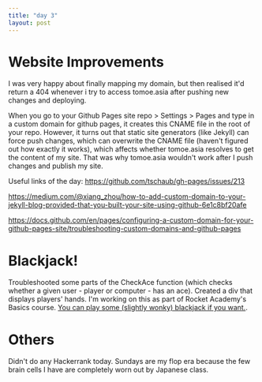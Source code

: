 ```yaml
---
title: "day 3"
layout: post
---
```


# Website Improvements

I was very happy about finally mapping my domain, but then realised it'd return a 404 whenever i try to access tomoe.asia after pushing new changes and deploying. 

When you go to your Github Pages site repo > Settings > Pages and type in a custom domain for github pages, it creates this CNAME file in the root of your repo. However, it turns out that static site generators (like Jekyll) can force push changes, which can overwrite the CNAME file (haven't figured out how exactly it works), which affects whether tomoe.asia resolves to get the content of my site. That was why tomoe.asia wouldn't work after I push changes and publish my site. 

Useful links of the day: 
https://github.com/tschaub/gh-pages/issues/213

https://medium.com/@xiang_zhou/how-to-add-custom-domain-to-your-jekyll-blog-provided-that-you-built-your-site-using-github-6e1c8bf20afe 

https://docs.github.com/en/pages/configuring-a-custom-domain-for-your-github-pages-site/troubleshooting-custom-domains-and-github-pages 

# Blackjack! 

Troubleshooted some parts of the CheckAce function (which checks whether a given user - player or computer - has an ace). Created a div that displays players' hands. I'm working on this as part of Rocket Academy's Basics course. [You can play some (slightly wonky) blackjack if you want.](https://2l0fsh.csb.app/project3-blackjack/index.html). 


# Others

Didn't do any Hackerrank today. Sundays are my flop era because the few brain cells I have are completely worn out by Japanese class. 